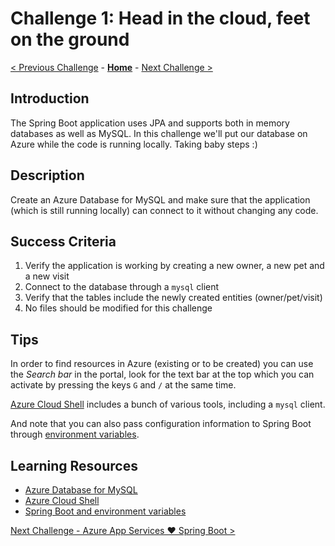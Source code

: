 # Challenge 1: Head in the cloud, feet on the ground

[< Previous Challenge](./challenge-00.md) - **[Home](../README.md)** - [Next Challenge >](./challenge-02.md)

## Introduction

The Spring Boot application uses JPA and supports both in memory databases as well as MySQL. In this challenge we'll put our database on Azure while the code is running locally. Taking baby steps :)

## Description

Create an Azure Database for MySQL and make sure that the application (which is still running locally) can connect to it without changing any code.

## Success Criteria

1. Verify the application is working by creating a new owner, a new pet and a new visit
1. Connect to the database through a `mysql` client
1. Verify that the tables include the newly created entities (owner/pet/visit)
1. No files should be modified for this challenge

## Tips

In order to find resources in Azure (existing or to be created) you can use the _Search bar_ in the portal, look for the text bar at the top which you can activate by pressing the keys `G` and `/` at the same time.

[Azure Cloud Shell](https://docs.microsoft.com/en-us/azure/cloud-shell/overview) includes a bunch of various tools, including a `mysql` client.

And note that you can also pass configuration information to Spring Boot through [environment variables](https://docs.spring.io/spring-boot/docs/current/reference/htmlsingle/#boot-features-external-config).

## Learning Resources

- [Azure Database for MySQL](https://docs.microsoft.com/en-us/azure/mysql/)
- [Azure Cloud Shell](https://docs.microsoft.com/en-us/azure/cloud-shell/overview)
- [Spring Boot and environment variables](https://docs.spring.io/spring-boot/docs/current/reference/htmlsingle/#boot-features-external-config)

[Next Challenge - Azure App Services &#10084;&#65039; Spring Boot >](./challenge-02.md)
